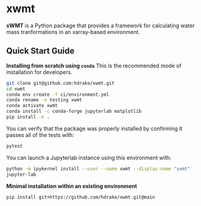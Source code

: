# xwmt

**xWMT** is a Python package that provides a framework for calculating water mass tranformations in an xarray-based environment.

Quick Start Guide
-----------------

**Installing from scratch using `conda`**
This is the recommended mode of installation for developers.
```bash
git clone git@github.com:hdrake/xwmt.git
cd xwmt
conda env create -f ci/environment.yml
conda rename -n testing xwmt
conda activate xwmt
conda install -c conda-forge jupyterlab matplotlib
pip install -e .
```
You can verify that the package was properly installed by confirming it passes all of the tests with:
```bash
pytest
```
You can launch a Jupyterlab instance using this environment with:
```bash
python -m ipykernel install --user --name xwmt --display-name "xwmt"
jupyter-lab
```

**Minimal installation within an existing environment**
```bash
pip install git+https://github.com/hdrake/xwmt.git@main
```
